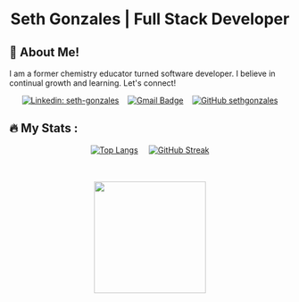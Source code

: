 <div align="center" >

  # Seth Gonzales | Full Stack Developer

</div>

## :wave: About Me!
I am a former chemistry educator turned software developer. I believe in continual growth and learning. Let's connect!

<div align="center" >
  
  [![Linkedin: seth-gonzales](https://img.shields.io/badge/-LinkedIn-blue?style=flat-square&logo=Linkedin&logoColor=white&link=https://www.linkedin.com/in/seth-gonzales/)](https://www.linkedin.com/in/seth-gonzales/) &nbsp;&nbsp;
  [![Gmail Badge](https://img.shields.io/badge/Gmail-red?style=flat-square&logo=gmail&logoColor=white)](mailto:sethgonzales157@gmail.com?subject=Hello%20Seth!) &nbsp;&nbsp;
  [![GitHub sethgonzales](https://img.shields.io/github/followers/sethgonzales?label=follow&style=social)](https://github.com/sethgonzales)

</div>

## :fire: My Stats :
  
<div align="center">
  
[![Top Langs](https://github-readme-stats.vercel.app/api/top-langs/?username=sethgonzales&layout=compact&theme=neon)](https://github.com/anuraghazra/github-readme-stats) &nbsp;&nbsp;&nbsp; [![GitHub Streak](http://github-readme-streak-stats.herokuapp.com?user=sethgonzales&theme=neon-dark&mode=weekly)](https://git.io/streak-stats)

</div><br /><br />

<div align="center">
  <img src="https://media.giphy.com/media/f3Ft7V5eBKX55XDJXC/giphy.gif" width="200"/>
</div>
<!-- <div align="center">
 <p>01000011 01101111 01101101 01100101 00100000 01100010 01100001 01100011 01101011 00100000 01110011 01101111 01101111 01101110 00100001</p>
</div>
 -->
